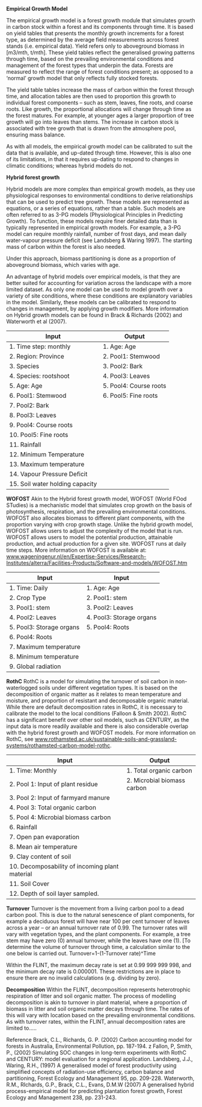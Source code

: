 **Empirical Growth Model**

The empirical growth model is a forest growth module that simulates growth in carbon stock within a forest and its components through time. It is based on yield tables that presents the monthly growth increments for a forest type, as determined by the average field measurements across forest stands (i.e. empirical data). Yield refers only to aboveground biomass in [m3/mth, t/mth]. These yield tables reflect the generalised growing patterns through time, based on the prevailing environmental conditions and management of the forest types that underpin the data. Forests are measured to reflect the range of forest conditions present; as opposed to a ‘normal’ growth model that only reflects fully stocked forests.

The yield table tables increase the mass of carbon within the forest through time, and allocation tables are then used to proportion this growth to individual forest components – such as stem, leaves, fine roots, and coarse roots. Like growth, the proportional allocations will change through time as the forest matures. For example, at younger ages a larger proportion of tree growth will go into leaves than stems. The increase in carbon stock is associated with tree growth that is drawn from the atmosphere pool, ensuring mass balance.

As with all models, the empirical growth model can be calibrated to suit the data that is available, and up-dated through time. However, this is also one of its limitations, in that it requires up-dating to respond to changes in climatic conditions; whereas hybrid models do not.

**Hybrid forest growth**

Hybrid models are more complex than empirical growth models, as they use physiological responses to environmental conditions to derive relationships that can be used to predict tree growth. These models are represented as equations, or a series of equations, rather than a table. Such models are often referred to as 3-PG models (Physiological Principles in Predicting Growth). To function, these models require finer detailed data than is typically represented in empirical growth models. For example, a 3-PG model can require monthly rainfall, number of frost days, and mean daily water-vapour pressure deficit (see Landsberg & Waring 1997). The starting mass of carbon within the forest is also needed.

Under this approach, biomass partitioning is done as a proportion of aboveground biomass, which varies with age.

An advantage of hybrid models over empirical models, is that they are better suited for accounting for variation across the landscape with a more limited dataset. As only one model can be used to model growth over a variety of site conditions, where these conditions are explanatory variables in the model. Similarly, these models can be calibrated to respond to changes in management, by applying growth modifiers. More information on Hybrid growth models can be found in Brack & Richards (2002) and Waterworth et al (2007).

| Input                           | Output                 |
| ------------------------------- | ---------------------- |
| 1. Time step: monthly           | 1. Age: Age            |
| 2. Region: Province             | 2. Pool1: Stemwood     |
| 3. Species                      | 3. Pool2: Bark         |
| 4. Species: rootshoot           | 4. Pool3: Leaves       |
| 5. Age: Age                     | 5. Pool4: Course roots |
| 6. Pool1: Stemwood              | 6. Pool5: Fine roots   |
| 7. Pool2: Bark                  |
| 8. Pool3: Leaves                |
| 9. Pool4: Course roots          |
| 10. Pool5: Fine roots           |
| 11. Rainfall                    |
| 12. Minimum Temperature         |
| 13. Maximum temperature         |
| 14. Vapour Pressure Deficit     |
| 15. Soil water holding capacity |

**WOFOST**
Akin to the Hybrid forest growth model, WOFOST (World FOod STudies) is a mechanistic model that simulates crop growth on the basis of photosynthesis, respiration, and the prevailing environmental conditions. WOFOST also allocates biomass to different plant components, with the proportion varying with crop growth stage.
Unlike the hybrid growth model, WOFOST allows users to adjust the complexity of the model that is run. WOFOST allows users to model the potential production, attainable production, and actual production for a given site. WOFOST runs at daily time steps. More information on WOFOST is available at: www.wageningenur.nl/en/Expertise-Services/Research-Institutes/alterra/Facilities-Products/Software-and-models/WOFOST.htm

| Input                    | Input                    |
| ------------------------ | ------------------------ |
| 1. Time: Daily           | 1. Age: Age              |
| 2. Crop Type             | 2. Pool1: stem           |
| 3. Pool1: stem           | 3. Pool2: Leaves         |
| 4. Pool2: Leaves         | 4. Pool3: Storage organs |
| 5. Pool3: Storage organs | 5. Pool4: Roots          |
| 6. Pool4: Roots          |
| 7. Maximum temperature   |
| 8. Minimum temperature   |
| 9. Global radiation      |

**RothC**
RothC is a model for simulating the turnover of soil carbon in non-waterlogged soils under different vegetation types. It is based on the decomposition of organic matter as it relates to mean temperature and moisture, and proportion of resistant and decomposable organic material. While there are default decomposition rates in RothC, it is necessary to calibrate the model to the local conditions (Falloon & Smith 2002). RothC has a significant benefit over other soil models, such as CENTURY, as the input data is more readily available and there is also considerable overlap with the hybrid forest growth and WOFOST models. For more information on RothC, see www.rothamsted.ac.uk/sustainable-soils-and-grassland-systems/rothamsted-carbon-model-rothc.

| Input                                          | Output                      |
| ---------------------------------------------- | --------------------------- |
| 1. Time: Monthly                               | 1. Total organic carbon     |
| 2. Pool 1: Input of plant residue              | 2. Microbial biomass carbon |
| 3. Pool 2: Input of farmyard manure            |
| 4. Pool 3: Total organic carbon                |
| 5. Pool 4: Microbial biomass carbon            |
| 6. Rainfall                                    |
| 7. Open pan evaporation                        |
| 8. Mean air temperature                        |
| 9. Clay content of soil                        |
| 10. Decomposability of incoming plant material |
| 11. Soil Cover                                 |
| 12. Depth of soil layer sampled.               |

**Turnover**
Turnover is the movement from a living carbon pool to a dead carbon pool. This is due to the natural senescence of plant components, for example a deciduous forest will have near 100 per cent turnover of leaves across a year – or an annual turnover rate of 0.99. The turnover rates will vary with vegetation types, and the plant components. For example, a tree stem may have zero (0) annual turnover, while the leaves have one (1).
[To determine the volume of turnover through time, a calculation similar to the one below is carried out.
Turnover=1-(1-Turnover rate)^Time

Within the FLINT, the maximum decay rate is set at 0.99 999 999 998, and the minimum decay rate is 0.000001. These restrictions are in place to ensure there are no invalid calculations (e.g. dividing by zero).

**Decomposition**
Within the FLINT, decomposition represents heterotrophic respiration of litter and soil organic matter. The process of modelling decomposition is akin to turnover in plant material, where a proportion of biomass in litter and soil organic matter decays through time. The rates of this will vary with location based on the prevailing environmental conditions.  
As with turnover rates, within the FLINT, annual decomposition rates are limited to.....

Reference
Brack, C.L., Richards, G. P. (2002) Carbon accounting model for forests in Australia, Environmental Pollution, pp. 187-194. z
Fallon, P, Smith, P., (2002) Simulating SOC changes in long-term experiments with RothC and CENTURY: model evaluation for a regional application.
Landsberg, J.J., Waring, R.H., (1997) A generalised model of forest productivity using simplified concepts of radiation-use efficiency, carbon balance and partitioning, Forest Ecology and Management 95, pp. 209-228.
Waterworth, R.M., RIchards, G.P., Brack, C.L., Evans, D.M.W (2007) A generalised hybrid process-empirical model for predicting plantation forest growth, Forest Ecology and Management 238, pp. 231-243.